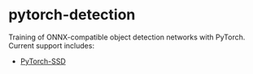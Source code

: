 # pytorch-detection
Training of ONNX-compatible object detection networks with PyTorch.  Current support includes:

* [PyTorch-SSD](github.com/dusty-nv/pytorch-ssd)
